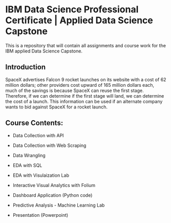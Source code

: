 # IBM Data Science Professional Certificate | Applied Data Science Capstone
This is a repository that will contain all assignments and course work for the IBM applied Data Science Capstone.

## Introduction

SpaceX advertises Falcon 9 rocket launches on its website with a cost of 62 million dollars; 
other providers cost upward of 165 million dollars each, much of the savings is because 
SpaceX can reuse the first stage. Therefore, if we can determine if the first stage will land, 
we can determine the cost of a launch. This information can be used if an alternate 
company wants to bid against SpaceX for a rocket launch.


## Course Contents:


* Data Collection with API

* Data Collection with Web Scraping

* Data Wrangling

* EDA with SQL

* EDA with Visulaization Lab

* Interactive Visual Analytics with Folium

* Dashboard Application (Python code)

* Predictive Analysis - Machine Learning Lab

* Presentation (Powerpoint)
